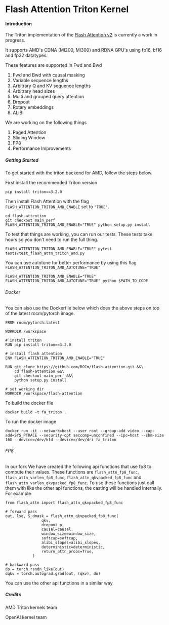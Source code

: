 Flash Attention Triton Kernel
===============

#### Introduction
The Triton implementation of the [Flash Attention v2](https://tridao.me/publications/flash2/flash2.pdf) is currently a work in progress.

It supports AMD's CDNA (MI200, MI300) and RDNA GPU's using fp16, bf16 and fp32 datatypes.

These features are supported in Fwd and Bwd
1) Fwd and Bwd with causal masking
2) Variable sequence lengths
3) Arbitrary Q and KV sequence lengths
4) Arbitrary head sizes
5) Multi and grouped query attention
6) Dropout
7) Rotary embeddings
8) ALiBi

We are working on the following things
1) Paged Attention 
2) Sliding Window
3) FP8
4) Performance Improvements

##### Getting Started
To get started with the triton backend for AMD, follow the steps below.

First install the recommended Triton version 

```
pip install triton==3.2.0
```
Then install Flash Attention with the flag `FLASH_ATTENTION_TRITON_AMD_ENABLE` set to `"TRUE"`.

```
cd flash-attention
git checkout main_perf
FLASH_ATTENTION_TRITON_AMD_ENABLE="TRUE" python setup.py install
```

To test that things are working, you can run our tests. These tests take hours so you don't need to run the full thing.
```
FLASH_ATTENTION_TRITON_AMD_ENABLE="TRUE" pytest tests/test_flash_attn_triton_amd.py
```

You can use autotune for better performance by using this flag `FLASH_ATTENTION_TRITON_AMD_AUTOTUNE="TRUE"`
```
FLASH_ATTENTION_TRITON_AMD_ENABLE="TRUE" FLASH_ATTENTION_TRITON_AMD_AUTOTUNE="TRUE" python $PATH_TO_CODE
```

###### Docker
You can also use the Dockerfile below which does the above steps on top of the latest rocm/pytorch image.
```
FROM rocm/pytorch:latest

WORKDIR /workspace

# install triton
RUN pip install triton==3.2.0

# install flash attention
ENV FLASH_ATTENTION_TRITON_AMD_ENABLE="TRUE"

RUN git clone https://github.com/ROCm/flash-attention.git &&\ 
    cd flash-attention &&\
    git checkout main_perf &&\
    python setup.py install

# set working dir
WORKDIR /workspace/flash-attention
```

To build the docker file
```
docker build -t fa_triton .
```

To run the docker image
```
docker run -it --network=host --user root --group-add video --cap-add=SYS_PTRACE --security-opt seccomp=unconfined --ipc=host --shm-size 16G --device=/dev/kfd --device=/dev/dri fa_triton
```

###### FP8
In our fork We have created the following api functions that use fp8 to compute their values. These functions are `flash_attn_fp8_func`, `flash_attn_varlen_fp8_func`, `flash_attn_qkvpacked_fp8_func` and `flash_attn_varlen_qkvpacked_fp8_func`. To use these functions just call them with like the other api functions, the casting will be handled internally. For example

```
from flash_attn import flash_attn_qkvpacked_fp8_func

# forward pass
out, lse, S_dmask = flash_attn_qkvpacked_fp8_func(
                qkv,
                dropout_p,
                causal=causal,
                window_size=window_size,
                softcap=softcap,
                alibi_slopes=alibi_slopes,
                deterministic=deterministic,
                return_attn_probs=True,
            )

# backward pass
do = torch.randn_like(out)
dqkv = torch.autograd.grad(out, (qkv), do)
```

You can use the other api functions in a similar way.



##### Credits
AMD Triton kernels team

OpenAI kernel team
